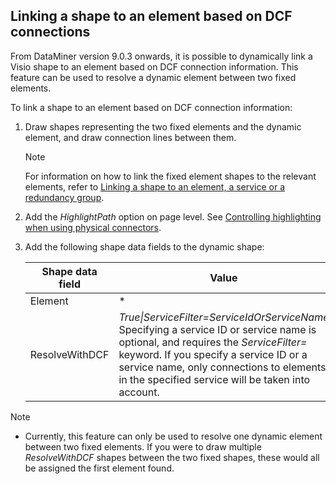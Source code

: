 ## Linking a shape to an element based on DCF connections

From DataMiner version 9.0.3 onwards, it is possible to dynamically link a Visio shape to an element based on DCF connection information. This feature can be used to resolve a dynamic element between two fixed elements.

To link a shape to an element based on DCF connection information:

1. Draw shapes representing the two fixed elements and the dynamic element, and draw connection lines between them.

    > [!NOTE]
    > For information on how to link the fixed element shapes to the relevant elements, refer to [Linking a shape to an element, a service or a redundancy group](Linking_a_shape_to_an_element_a_service_or_a_redundancy_group.md).

2. Add the *HighlightPath* option on page level. See [Controlling highlighting when using physical connectors](Options_for_highlighting_DCF_connections.md#controlling-highlighting-when-using-physical-connectors).

3. Add the following shape data fields to the dynamic shape:

    | Shape data field | Value                                                                                                                                                                                                                                                                                                                                   |
    |--------------------|-----------------------------------------------------------------------------------------------------------------------------------------------------------------------------------------------------------------------------------------------------------------------------------------------------------------------------------------|
    | Element            | \*                                                                                                                                                                                                                                                                                                                                      |
    | ResolveWithDCF     | *True\|ServiceFilter=ServiceIdOrServiceName*<br> Specifying a service ID or service name is optional, and requires the *ServiceFilter=* keyword. If you specify a service ID or a service name, only connections to elements in the specified service will be taken into account. |

> [!NOTE]
> - Currently, this feature can only be used to resolve one dynamic element between two fixed elements. If you were to draw multiple *ResolveWithDCF* shapes between the two fixed shapes, these would all be assigned the first element found.
>
